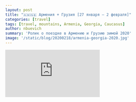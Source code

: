 ```yaml
---
layout: post
title: "🇦🇲🇬🇪 Армения + Грузия [27 января — 2 февраля]"
categories: [travel]
tags: [travel, mountains, Armenia, Georgia, Caucasus]
author: nbuevich
summary: 'Ролик о поездке в Армению и Грузию зимой 2020'
image: '/static/blog/20200218/armenia-georgia-2020.jpg'
---
```


<div class="videoWrapper">
    <iframe src="https://www.youtube.com/embed/of8mCWGj1-I" frameborder="0" allow="accelerometer; autoplay; encrypted-media; gyroscope; picture-in-picture" allowfullscreen></iframe>
</div>
